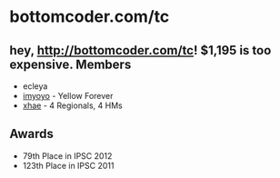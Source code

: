 bottomcoder.com/tc
==
hey, http://bottomcoder.com/tc! $1,195 is too expensive.
Members
--
- ecleya
- [imyoyo](http://community.topcoder.com/tc?module=MemberProfile&cr=15001291) - Yellow Forever
- [xhae](http://community.topcoder.com/tc?module=MemberProfile&cr=22700610) - 4 Regionals, 4 HMs

Awards
--
- 79th Place in IPSC 2012
- 123th Place in IPSC 2011
